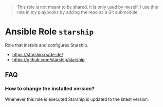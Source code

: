 > This role is not meant to be shared. It is only used by myself.
> I use this role in my playbooks by adding the repo as a Git submodule.

# Ansible Role `starship`

Role that installs and configures Starship.

- <https://starship.rs/de-de/>
- <https://github.com/starship/starship>

## FAQ

### How to change the installed version?

Whenever this role is executed Starship is updated to the latest version.

